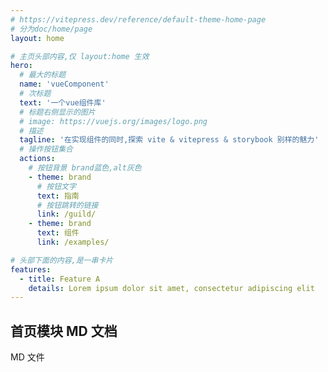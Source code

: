 ```yaml
---
# https://vitepress.dev/reference/default-theme-home-page
# 分为doc/home/page
layout: home

# 主页头部内容,仅 layout:home 生效
hero:
  # 最大的标题
  name: 'vueComponent'
  # 次标题
  text: '一个vue组件库'
  # 标题右侧显示的图片
  # image: https://vuejs.org/images/logo.png
  # 描述
  tagline: '在实现组件的同时,探索 vite & vitepress & storybook 别样的魅力'
  # 操作按钮集合
  actions:
    # 按钮背景 brand蓝色,alt灰色
    - theme: brand
      # 按钮文字
      text: 指南
      # 按钮跳转的链接
      link: /guild/
    - theme: brand
      text: 组件
      link: /examples/

# 头部下面的内容,是一串卡片
features:
  - title: Feature A
    details: Lorem ipsum dolor sit amet, consectetur adipiscing elit
---
```


## 首页模块 MD 文档

MD 文件
